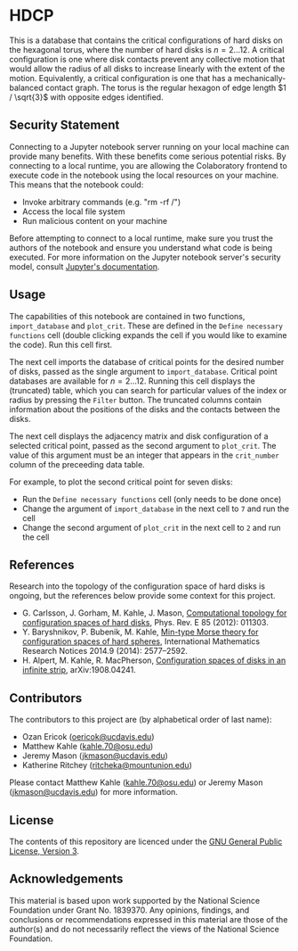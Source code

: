 # HDCP
This is a database that contains the critical configurations of hard disks on the hexagonal torus, where the number of hard disks is $n = 2 \ldots 12$. A critical configuration is one where disk contacts prevent any collective motion that would allow the radius of all disks to increase linearly with the extent of the motion. Equivalently, a critical configuration is one that has a mechanically-balanced contact graph. The torus is the regular hexagon of edge length $1 / \sqrt{3}$ with opposite edges identified.

## **Security Statement**
Connecting to a Jupyter notebook server running on your local machine can provide many benefits. With these benefits come serious potential risks. By connecting to a local runtime, you are allowing the Colaboratory frontend to execute code in the notebook using the local resources on your machine. This means that the notebook could:

- Invoke arbitrary commands (e.g. "rm -rf /")
- Access the local file system
- Run malicious content on your machine

Before attempting to connect to a local runtime, make sure you trust the authors of the notebook and ensure you understand what code is being executed. For more information on the Jupyter notebook server's security model, consult [Jupyter's documentation](https://jupyter-notebook.readthedocs.io/en/stable/security.html).

## **Usage**
The capabilities of this notebook are contained in two functions, `import_database` and `plot_crit`. These are defined in the `Define necessary functions` cell (double clicking expands the cell if you would like to examine the code). Run this cell first.

The next cell imports the database of critical points for the desired number of disks, passed as the single argument to `import_database`. Critical point databases are available for $n=2 \ldots 12$. Running this cell displays the (truncated) table, which you can search for particular values of the index or radius by pressing the `Filter` button. The truncated columns contain information about the positions of the disks and the contacts between the disks.

The next cell displays the adjacency matrix and disk configuration of a selected critical point, passed as the second argument to `plot_crit`. The value of this argument must be an integer that appears in the `crit_number` column of the preceeding data table.

For example, to plot the second critical point for seven disks:
- Run the `Define necessary functions` cell (only needs to be done once)
- Change the argument of `import_database` in the next cell to `7` and run the cell 
- Change the second argument of `plot_crit` in the next cell to `2` and run the cell

## **References**
Research into the topology of the configuration space of hard disks is ongoing, but the references below provide some context for this project.

- G. Carlsson, J. Gorham, M. Kahle, J. Mason, [Computational topology for configuration spaces of hard disks](https://doi.org/10.1103/PhysRevE.85.011303), Phys. Rev. E 85 (2012): 011303.
- Y. Baryshnikov, P. Bubenik, M. Kahle, [Min-type Morse theory for configuration spaces of hard spheres](https://doi.org/10.1093/imrn/rnt012), International Mathematics Research Notices 2014.9 (2014): 2577–2592.
- H. Alpert, M. Kahle, R. MacPherson, [Configuration spaces of disks in an infinite strip](https://arxiv.org/abs/1908.04241), arXiv:1908.04241.

## **Contributors**
The contributors to this project are (by alphabetical order of last name):

- Ozan Ericok (oericok@ucdavis.edu)
- Matthew Kahle (kahle.70@osu.edu)
- Jeremy Mason (jkmason@ucdavis.edu)
- Katherine Ritchey (ritcheka@mountunion.edu)

Please contact Matthew Kahle (kahle.70@osu.edu) or Jeremy Mason (jkmason@ucdavis.edu) for more information.

## **License**
The contents of this repository are licenced under the [GNU General Public License, Version 3](https://www.gnu.org/licenses/gpl-3.0.en.html).

## **Acknowledgements**
This material is based upon work supported by the National Science Foundation under Grant No. 1839370. Any opinions, findings, and conclusions or recommendations expressed in this material are those of the author(s) and do not necessarily reflect the views of the National Science Foundation.
